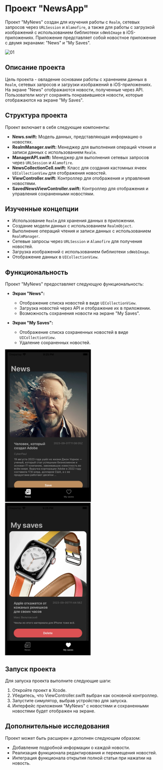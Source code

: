 # Проект "NewsApp"

Проект "MyNews" создан для изучения работы с `Realm`, сетевых запросов через `URLSession` и `Alamofire`, а также для работы с загрузкой изображений с использованием библиотеки `sdWebImage` в iOS-приложениях. Приложение представляет собой новостное приложение с двумя экранами: "News" и "My Saves".

<div>
  <img src="Assets/03.gif" alt="01" height="500">
</div>

## Описание проекта

Цель проекта - овладение основами работы с хранением данных в `Realm`, сетевых запросов и загрузки изображений в iOS-приложениях. На экране "News" отображаются новости, полученные через API. Пользователи могут сохранять понравившиеся новости, которые отображаются на экране "My Saves".

## Структура проекта

Проект включает в себя следующие компоненты:

- **News.swift:** Модель данных, представляющая информацию о новостях.
- **RealmManager.swift:** Менеджер для выполнения операций чтения и записи данных с использованием `Realm`.
- **ManagerAPI.swift:** Менеджер для выполнения сетевых запросов через `URLSession` и `Alamofire`.
- **NewsCollectionCell.swift:** Класс для создания кастомных ячеек `UICollectionView` для отображения новостей.
- **ViewController.swift:** Контроллер для отображения и управления новостями.
- **SavedNewsViewController.swift:** Контроллер для отображения и управления сохраненными новостями.

## Изученные концепции

- Использование `Realm` для хранения данных в приложении.
- Создание модели данных с использованием `RealmObject`.
- Выполнение операций чтения и записи данных с использованием `RealmManager`.
- Сетевые запросы через `URLSession` и `Alamofire` для получения новостей.
- Загрузка изображений с использованием библиотеки `sdWebImage`.
- Отображение данных в `UICollectionView`.

## Функциональность

Проект "MyNews" предоставляет следующую функциональность:

- **Экран "News":**
  - Отображение списка новостей в виде `UICollectionView`.
  - Загрузка новостей через API и отображение их в приложении.
  - Возможность сохранения новости на экране "My Saves".

- **Экран "My Saves":**
  - Отображение списка сохраненных новостей в виде `UICollectionView`.
  - Удаление сохраненных новостей.

<div>
  <img src="Assets/01.png" alt="03" height="500" style="margin-right: 30px;">
  <img src="Assets/02.png" alt="01" height="500">
</div>

## Запуск проекта

Для запуска проекта выполните следующие шаги:

1. Откройте проект в Xcode.
2. Убедитесь, что ViewController.swift выбран как основной контроллер.
3. Запустите симулятор, выбрав устройство для запуска.
4. Интерфейс приложения "MyNews" с новостями и сохраненными новостями будет отображен на экране.

## Дополнительные исследования

Проект может быть расширен и дополнен следующим образом:

- Добавление подробной информации о каждой новости.
- Реализация функционала редактирования и перемещения новостей.
- Интеграция функционала открытия полной статьи при нажатии на новость.
